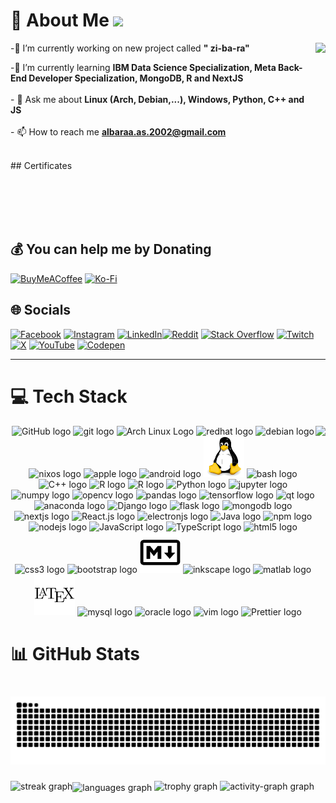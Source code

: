 <!--  <img align="left" height="400" src="https://github.com/chikobara/chikobara/blob/main/08833628.gif?raw=true" /> -->


###

# 💫 About Me [![](https://visitcount.itsvg.in/api?id=chikobara&icon=0&color=12)](https://visitcount.itsvg.in)

-🔭 I’m currently working on new project called **" zi-ba-ra"** 
<a href="https://www.credly.com/badges/20535e30-56e7-4e2a-b117-38ef2a0c8ee3/public_url"><img align="right" height="300" src="https://images.credly.com/size/340x340/images/5fc2d535-e716-46c4-881a-f4822b8da0e5/Cognitive_Class_-_What_is_Data_Science.png"></a>

-🌱 I’m currently learning **IBM Data Science Specialization, Meta Back-End Developer Specialization, MongoDB, R and NextJS**<br><br>- 💬 Ask me about **Linux (Arch, Debian,...), Windows, Python, C++ and JS**<br><br>- 📫 How to reach me **<albaraa.as.2002@gmail.com>**

<br>
## Certificates


<br><br><br><br>
## 💰 You can help me by Donating

<!--
<img align="right" height="200" src="https://media.giphy.com/media/v1.Y2lkPTc5MGI3NjExeDljemplOTh6djRwMm00Z2hsYTBvNXptMnJsbDdiZ3UyeWc3NXBlZyZlcD12MV9pbnRlcm5hbF9naWZfYnlfaWQmY3Q9Zw/nFLW7PNGgN3lI68rdv/giphy.gif"  />
-->

  [![BuyMeACoffee](https://img.shields.io/badge/Buy%20Me%20a%20Coffee-ffdd00?style=for-the-badge&logo=buy-me-a-coffee&logoColor=black)](https://buymeacoffee.com/chikobara) [![Ko-Fi](https://img.shields.io/badge/Ko--fi-F16061?style=for-the-badge&logo=ko-fi&logoColor=white)](https://ko-fi.com/chikobara)

## 🌐 Socials

[![Facebook](https://img.shields.io/badge/Facebook-%231877F2.svg?logo=Facebook&logoColor=white)](https://facebook.com/albaraa.i.ismael) [![Instagram](https://img.shields.io/badge/Instagram-%23E4405F.svg?logo=Instagram&logoColor=white)](https://instagram.com/its_chikobara) [![LinkedIn](https://img.shields.io/badge/LinkedIn-%230077B5.svg?logo=linkedin&logoColor=white)](https://linkedin.com/in/albaraa-alsmail)[![Reddit](https://img.shields.io/badge/Reddit-%23FF4500.svg?logo=Reddit&logoColor=white)](https://reddit.com/user/chikobara) [![Stack Overflow](https://img.shields.io/badge/-Stackoverflow-FE7A16?logo=stack-overflow&logoColor=white)](https://stackoverflow.com/users/chikobara) [![Twitch](https://img.shields.io/badge/Twitch-%239146FF.svg?logo=Twitch&logoColor=white)](https://twitch.tv/chikobara) [![X](https://img.shields.io/badge/X-black.svg?logo=X&logoColor=white)](https://x.com/chikobara) [![YouTube](https://img.shields.io/badge/YouTube-%23FF0000.svg?logo=YouTube&logoColor=white)](https://youtube.com/@chikobara) [![Codepen](https://img.shields.io/badge/Codepen-000000?style=for-the-badge&logo=codepen&logoColor=white)](https://codepen.io/chikobara)

---

###

# 💻 Tech Stack
<img align="right" height="200" src="https://media.giphy.com/media/v1.Y2lkPTc5MGI3NjExeDljemplOTh6djRwMm00Z2hsYTBvNXptMnJsbDdiZ3UyeWc3NXBlZyZlcD12MV9pbnRlcm5hbF9naWZfYnlfaWQmY3Q9Zw/nFLW7PNGgN3lI68rdv/giphy.gif" />

<div align="center">
  <img src="https://techstack-generator.vercel.app/github-icon.svg" alt="GitHub logo" width="65" height="65">
  <img src="https://cdn.jsdelivr.net/gh/devicons/devicon/icons/git/git-original.svg" height="65" alt="git logo"  />
  <img src="https://cdn.jsdelivr.net/gh/devicons/devicon@latest/icons/archlinux/archlinux-original.svg" height="65" alt="Arch Linux Logo"  />
  <img src="https://cdn.jsdelivr.net/gh/devicons/devicon/icons/redhat/redhat-original.svg" height="65" alt="redhat logo"  />
  <img src="https://cdn.jsdelivr.net/gh/devicons/devicon/icons/debian/debian-original.svg" height="65" alt="debian logo"  />
  <img src="https://cdn.jsdelivr.net/gh/devicons/devicon/icons/nixos/nixos-original.svg" height="65" alt="nixos logo"  />
  <img src="https://cdn.jsdelivr.net/gh/devicons/devicon/icons/apple/apple-original.svg" height="65" alt="apple logo"  />
  <img src="https://cdn.jsdelivr.net/gh/devicons/devicon/icons/android/android-original.svg" height="65" alt="android logo"  />
  <img src="https://raw.githubusercontent.com/devicons/devicon/master/icons/linux/linux-original.svg" height="65" alt="Linux logo"  />
  <img src="https://cdn.jsdelivr.net/gh/devicons/devicon/icons/bash/bash-original.svg" height="65" alt="bash logo"  />
  <img src="https://techstack-generator.vercel.app/cpp-icon.svg" alt="C++ logo" width="65" height="65">
  <img src="https://cdn.jsdelivr.net/gh/devicons/devicon@latest/icons/r/r-original.svg" alt="R logo" width="65" height="65" />
  <img src="https://cdn.jsdelivr.net/gh/devicons/devicon@latest/icons/rstudio/rstudio-original.svg" alt="R logo" width="65" height="65" />
  <img src="https://techstack-generator.vercel.app/python-icon.svg" alt="Python logo" width="65" height="65">
  <img src="https://cdn.jsdelivr.net/gh/devicons/devicon/icons/jupyter/jupyter-original.svg" height="65" alt="jupyter logo"  />
  <img src="https://cdn.jsdelivr.net/gh/devicons/devicon/icons/numpy/numpy-original.svg" height="65" alt="numpy logo"  />
  <img src="https://cdn.jsdelivr.net/gh/devicons/devicon/icons/opencv/opencv-original.svg" height="65" alt="opencv logo"  />
  <img src="https://cdn.jsdelivr.net/gh/devicons/devicon/icons/pandas/pandas-original.svg" height="65" alt="pandas logo"  />
  <img src="https://cdn.jsdelivr.net/gh/devicons/devicon/icons/tensorflow/tensorflow-original.svg" height="65" alt="tensorflow logo"  />
  <img src="https://cdn.jsdelivr.net/gh/devicons/devicon/icons/qt/qt-original.svg" height="65" alt="qt logo"  />
  <img src="https://cdn.jsdelivr.net/gh/devicons/devicon/icons/anaconda/anaconda-original.svg" height="65" alt="anaconda logo"  />
  <img src="https://techstack-generator.vercel.app/django-icon.svg" alt="Django logo" width="65" height="65">
  
  <img src="https://cdn.jsdelivr.net/gh/devicons/devicon/icons/flask/flask-original.svg" height="65" alt="flask logo"  />
  <img src="https://cdn.jsdelivr.net/gh/devicons/devicon@latest/icons/mongodb/mongodb-plain-wordmark.svg" height="65" alt="mongodb logo" />
  <img src="https://cdn.jsdelivr.net/gh/devicons/devicon@latest/icons/nextjs/nextjs-original-wordmark.svg" height="65" alt="nextjs logo" />
  <img src="https://techstack-generator.vercel.app/react-icon.svg" alt="React.js logo" width="65" height="65">
  <img src="https://cdn.jsdelivr.net/gh/devicons/devicon@latest/icons/electron/electron-original.svg" height="65" alt="electronjs logo" />
  <img src="https://techstack-generator.vercel.app/java-icon.svg" alt="Java logo" width="65" height="65">
  
  <img src="https://cdn.jsdelivr.net/gh/devicons/devicon/icons/npm/npm-original-wordmark.svg" height="65" alt="npm logo"  />
  <img src="https://cdn.jsdelivr.net/gh/devicons/devicon@latest/icons/nodejs/nodejs-original-wordmark.svg" height="65" alt="nodejs logo"/>
  <img src="https://techstack-generator.vercel.app/js-icon.svg" alt="JavaScript logo" width="65" height="65">
  <img src="https://techstack-generator.vercel.app/ts-icon.svg" alt="TypeScript logo" width="65" height="65">
  <img src="https://cdn.jsdelivr.net/gh/devicons/devicon/icons/html5/html5-original.svg" height="65" alt="html5 logo"  />
  <img src="https://cdn.jsdelivr.net/gh/devicons/devicon/icons/css3/css3-original.svg" height="65" alt="css3 logo"  />
  <img src="https://cdn.jsdelivr.net/gh/devicons/devicon/icons/bootstrap/bootstrap-original.svg" height="65" alt="bootstrap logo"  />
  <img src="https://raw.githubusercontent.com/devicons/devicon/master/icons/markdown/markdown-original.svg" height="65" alt=" markdown logo">
  <img src="https://cdn.jsdelivr.net/gh/devicons/devicon/icons/inkscape/inkscape-original.svg" height="65" alt="inkscape logo"  />
  <img src="https://cdn.jsdelivr.net/gh/devicons/devicon/icons/matlab/matlab-original.svg" height="65" alt="matlab logo"  />
  <img src="https://raw.githubusercontent.com/devicons/devicon/master/icons/latex/latex-original.svg" height="65" alt=" latex logo">
  <img src="https://cdn.jsdelivr.net/gh/devicons/devicon/icons/mysql/mysql-original.svg" height="65" alt="mysql logo"  />
  <img src="https://cdn.jsdelivr.net/gh/devicons/devicon/icons/oracle/oracle-original.svg" height="65" alt="oracle logo"  />
  <img src="https://cdn.jsdelivr.net/gh/devicons/devicon/icons/vim/vim-original.svg" height="65" alt="vim logo"  />
  <img src="https://techstack-generator.vercel.app/prettier-icon.svg" alt="Prettier logo" width="65" height="65">
  
</div>

# 📊 GitHub Stats

###

<br clear="both">
<img src="https://raw.githubusercontent.com/chikobara/chikobara/output/snake.svg" alt="Snake animation" />

###

  <img align="left" src="https://streak-stats.demolab.com?user=chikobara&locale=en&mode=daily&theme=nord&hide_border=false&border_radius=5&order=3" height="150" alt="streak graph"  />
  <img align="center"  src="https://github-readme-stats.vercel.app/api/top-langs?username=chikobara&locale=en&hide_title=false&layout=compact&card_width=320&langs_count=5&theme=nord&hide_border=false&order=2" height="150" alt="languages graph"  />
  <img src="https://github-profile-trophy.vercel.app?username=chikobara&theme=nord&column=-1&row=1&margin-w=8&margin-h=8&no-bg=false&no-frame=false&order=4" height="150" alt="trophy graph"  />
  <img src="https://github-readme-activity-graph.vercel.app/graph?username=chikobara&radius=16&theme=nord&area=true&order=5" height="300" alt="activity-graph graph"  />
</div>
